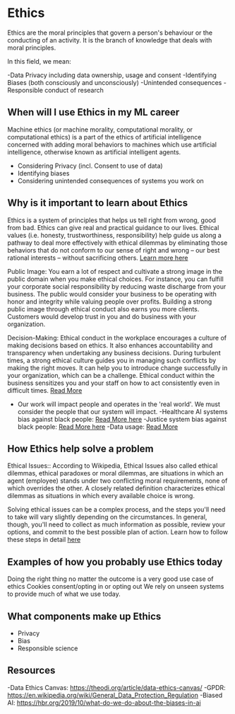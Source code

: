 # Ethics
Ethics are the moral principles that govern a person's behaviour or the conducting of an activity. It is the branch of knowledge that deals with moral principles.

In this field, we mean:

-Data Privacy including data ownership, usage and consent
-Identifying Biases (both consciously and unconsciously)
-Unintended consequences
-Responsible conduct of research

## When will I use Ethics in my ML career
Machine ethics (or machine morality, computational morality, or computational ethics) is a part of the ethics of artificial intelligence concerned with adding moral behaviors to machines which use artificial intelligence, otherwise known as artificial intelligent agents.

- Considering Privacy (incl. Consent to use of data)
- Identifying biases
- Considering unintended consequences of systems you work on

## Why is it important to learn about Ethics
Ethics is a system of principles that helps us tell right from wrong, good from bad. Ethics can give real and practical guidance to our lives. Ethical values (i.e. honesty, trustworthiness, responsibility) help guide us along a pathway to deal more effectively with ethical dilemmas by eliminating those behaviors that do not conform to our sense of right and wrong – our best rational interests – without sacrificing others. [Learn more here](https://www.ethicssage.com/2017/03/why-do-we-need-ethics.html)

Public Image: You earn a lot of respect and cultivate a strong image in the public domain when you make ethical choices. For instance, you can fulfill your corporate social responsibility by reducing waste discharge from your business. The public would consider your business to be operating with honor and integrity while valuing people over profits. Building a strong public image through ethical conduct also earns you more clients. Customers would develop trust in you and do business with your organization.

Decision-Making: Ethical conduct in the workplace encourages a culture of making decisions based on ethics. It also enhances accountability and transparency when undertaking any business decisions. During turbulent times, a strong ethical culture guides you in managing such conflicts by making the right moves. It can help you to introduce change successfully in your organization, which can be a challenge. Ethical conduct within the business sensitizes you and your staff on how to act consistently even in difficult times. [Read More](https://www.linkedin.com/pulse/benefits-importance-ethics-workplace-larry-ventimiglio)

- Our work will impact people and operates in the 'real world'.  We must consider the people that our system will impact.
-Healthcare AI systems bias against black people: [Read More here](https://www.nature.com/articles/d41586-019-03228-6)
-Justice system bias against black people: [Read More here](https://www.propublica.org/article/machine-bias-risk-assessments-in-criminal-sentencing)
-Data usage: [Read More](https://en.wikipedia.org/wiki/Facebook%E2%80%93Cambridge_Analytica_data_scandal)


## How Ethics help solve a problem
Ethical Issues:: According to Wikipedia,  Ethical Issues also called ethical dilemmas, ethical paradoxes or moral dilemmas, are situations in which an agent (employee) stands under two conflicting moral requirements, none of which overrides the other. A closely related definition characterizes ethical dilemmas as situations in which every available choice is wrong.

Solving ethical issues can be a complex process, and the steps you'll need to take will vary slightly depending on the circumstances. In general, though, you'll need to collect as much information as possible, review your options, and commit to the best possible plan of action. Learn how to follow these steps in detail [here](https://www.wikihow.com/Solve-Ethical-Issues)

## Examples of how you probably use Ethics today
Doing the right thing no matter the outcome is a very good use case of ethics
Cookies consent/opting in or opting out
We rely on unseen systems to provide much of what we use today.

## What components make up Ethics
- Privacy
- Bias
- Responsible science

## Resources
-Data Ethics Canvas: https://theodi.org/article/data-ethics-canvas/
-GPDR: https://en.wikipedia.org/wiki/General_Data_Protection_Regulation
-Biased AI: https://hbr.org/2019/10/what-do-we-do-about-the-biases-in-ai
